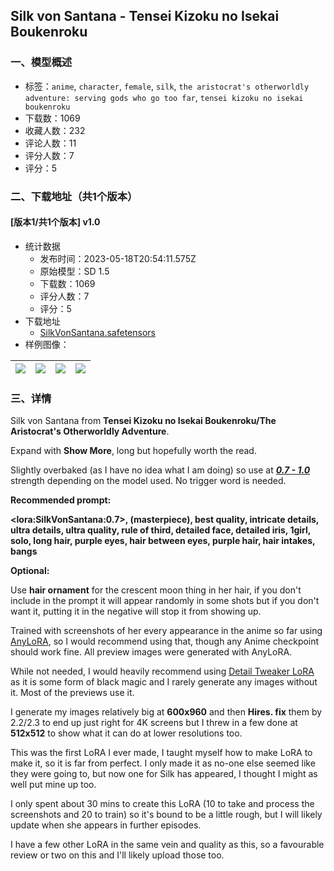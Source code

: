 ## Silk von Santana - Tensei Kizoku no Isekai Boukenroku
### 一、模型概述

- 标签：`anime`, `character`, `female`, `silk`, `the aristocrat's otherworldly adventure: serving gods who go too far`, `tensei kizoku no isekai boukenroku`
- 下载数：1069
- 收藏人数：232
- 评论人数：11
- 评分人数：7
- 评分：5

### 二、下载地址（共1个版本）

#### [版本1/共1个版本] v1.0

- 统计数据
  - 发布时间：2023-05-18T20:54:11.575Z
  - 原始模型：SD 1.5
  - 下载数：1069
  - 评分人数：7
  - 评分：5
- 下载地址
  - [SilkVonSantana.safetensors](https://civitai.com/api/download/models/74347)
- 样例图像：

| <img src="https://image.civitai.com/xG1nkqKTMzGDvpLrqFT7WA/93ae0362-49b1-49e7-ac3c-9d2e73264bcf/width=450/831193.jpeg" /> | <img src="https://image.civitai.com/xG1nkqKTMzGDvpLrqFT7WA/85f6273a-fe0e-4af0-935d-b1959a7e4ed0/width=450/831223.jpeg" /> | <img src="https://image.civitai.com/xG1nkqKTMzGDvpLrqFT7WA/90fb126c-6bf2-4277-9df9-453dcd17b412/width=450/831218.jpeg" /> | <img src="https://image.civitai.com/xG1nkqKTMzGDvpLrqFT7WA/e389377e-b4d4-4671-bab5-f60a13894afd/width=450/831230.jpeg" /> |
| ---- | ---- | ---- | ---- |


### 三、详情
<p>Silk von Santana from <strong>Tensei Kizoku no Isekai Boukenroku/The Aristocrat's Otherworldly Adventure</strong>.</p><p></p><p>Expand with <strong>Show More</strong>, long but hopefully worth the read.</p><p></p><p>Slightly overbaked (as I have no idea what I am doing) so use at <strong><em><u>0.7 - 1.0</u></em></strong> strength depending on the model used. No trigger word is needed.</p><p></p><p><strong>Recommended prompt:</strong></p><p></p><p><strong>&lt;lora:SilkVonSantana:0.7&gt;, (masterpiece), best quality, intricate details, ultra details, ultra quality, rule of third, detailed face, detailed iris, 1girl, solo, long hair, purple eyes, hair between eyes, purple hair, hair intakes, bangs</strong></p><p></p><p><strong>Optional:</strong></p><p></p><p>Use <strong>hair ornament</strong> for the crescent moon thing in her hair, if you don't include in the prompt it will appear randomly in some shots but if you don't want it, putting it in the negative will stop it from showing up.</p><p></p><p>Trained with screenshots of her every appearance in the anime so far using <a rel="ugc" href="https://civitai.com/models/23900/anylora-checkpoint">AnyLoRA</a>, so I would recommend using that, though any Anime checkpoint should work fine. All preview images were generated with AnyLoRA.</p><p></p><p>While not needed, I would heavily recommend using <a rel="ugc" href="https://civitai.com/models/58390/detail-tweaker-lora-lora">Detail Tweaker LoRA</a> as it is some form of black magic and I rarely generate any images without it. Most of the previews use it.</p><p></p><p>I generate my images relatively big at <strong>600x960</strong> and then <strong>Hires. fix</strong> them by 2.2/2.3 to end up just right for 4K screens but I threw in a few done at <strong>512x512</strong> to show what it can do at lower resolutions too.</p><p></p><p></p><p>This was the first LoRA I ever made, I taught myself how to make LoRA to make it, so it is far from perfect. I only made it as no-one else seemed like they were going to, but now one for Silk has appeared, I thought I might as well put mine up too.</p><p></p><p>I only spent about 30 mins to create this LoRA (10 to take and process the screenshots and 20 to train) so it's bound to be a little rough, but I will likely update when she appears in further episodes.</p><p></p><p>I have a few other LoRA in the same vein and quality as this, so a favourable review or two on this and I'll likely upload those too.</p>